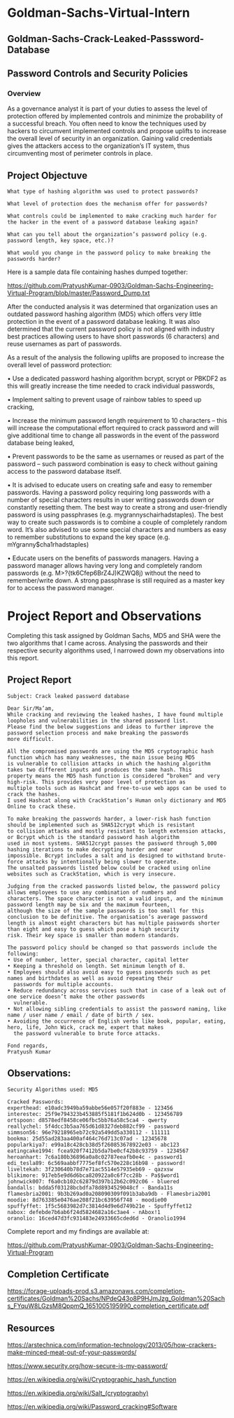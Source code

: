 # Goldman-Sachs-Virtual-Intern

## Goldman-Sachs-Crack-Leaked-Passsword-Database
## Password Controls and Security Policies

### Overview 
As a governance analyst it is part of your duties to assess the level of protection offered by implemented controls and minimize the probability of a successful breach. You often need to know the techniques used by hackers to circumvent implemented controls and propose uplifts to increase the overall level of security in an organization. Gaining valid credentials gives the attackers access to the organization’s IT system, thus circumventing most of perimeter controls in place.

## Project Objectuve
`What type of hashing algorithm was used to protect passwords?`

`What level of protection does the mechanism offer for passwords?`

`What controls could be implemented to make cracking much harder for the hacker in the event of a password database leaking again?`

`What can you tell about the organization’s password policy (e.g. password length, key space, etc.)?`

`What would you change in the password policy to make breaking the passwords harder? `

Here is a sample data file containing hashes dumped together:

https://github.com/PratyushKumar-0903/Goldman-Sachs-Engineering-Virtual-Program/blob/master/Password_Dump.txt

After the conducted analysis it was determined that organization uses an outdated password hashing algorithm (MD5) which offers very little protection in the event of a password database leaking. It was also determined that the current password policy is not aligned with industry best practices allowing users to have short passwords (6 characters) and reuse usernames as part of passwords. 

As a result of the analysis the following uplifts are proposed to increase the overall level of password protection: 

•	Use a dedicated password hashing algorithm bcrypt, scrypt or PBKDF2 as this will greatly increase the time needed to crack individual passwords,

•	Implement salting to prevent usage of rainbow tables to speed up cracking,

•	Increase the minimum password length requirement to 10 characters – this will increase the computational effort required to crack password and will give additional time to change all passwords in the event of the password database being leaked,

•	Prevent passwords to be the same as usernames or reused as part of the password – such password combination is easy to check without gaining access to the password database itself.  

•	It is advised to educate users on creating safe and easy to remember passwords. Having a password policy requiring long passwords with a number of special characters results in user writing passwords down or constantly resetting them. The best way to create a strong and user-friendly password is using passphrases (e.g.  mygrannyschairhadstaples). The best way to create such passwords is to combine a couple of completely random word. It’s also advised to use some special characters and numbers as easy to remember substitutions to expand the key space (e.g. mYgranny$cha1rhadstaples)

•	Educate users on the benefits of passwords managers. Having a password manager allows having very long and completely random passwords (e.g. M>?{tk6Cfep6BrZ4J)KZWQ8j) without the need to remember/write down. A strong passphrase is still required as a master key for to access the password manager.

# Project Report and Observations 
Completing this task assigned by Goldman Sachs, MD5 and SHA were the two algorithms that I came across. Analysing the passwords and their respective security algorithms used, I narrowed down my observations into this report.

## Project Report
```
Subject: Crack leaked password database

Dear Sir/Ma’am,
While cracking and reviewing the leaked hashes, I have found multiple loopholes and vulnerabilities in the shared password list. 
Please find the below suggestions and ideas to further improve the password selection process and make breaking the passwords 
more difficult.

All the compromised passwords are using the MD5 cryptographic hash function which has many weaknesses, the main issue being MD5 
is vulnerable to collision attacks in which the hashing algorithm takes two different inputs and produces the same hash. This 
property means the MD5 hash function is considered “broken” and very high-risk. This provides very poor level of protection as 
multiple tools such as Hashcat and free-to-use web apps can be used to crack the hashes.
I used Hashcat along with CrackStation’s Human only dictionary and MD5 Online to crack these.

To make breaking the passwords harder, a lower-risk hash function should be implemented such as SHA512crypt which is resistant 
to collision attacks and mostly resistant to length extension attacks, or Bcrypt which is the standard password hash algorithm 
used in most systems. SHA512crypt passes the password through 5,000 hashing iterations to make decrypting harder and near 
impossible. Bcrypt includes a salt and is designed to withstand brute-force attacks by intentionally being slower to operate. 
The unsalted passwords listed below could be cracked using online websites such as CrackStation, which is very insecure. 

Judging from the cracked passwords listed below, the password policy allows employees to use any combination of numbers and 
characters. The space character is not a valid input, and the minimum password length may be six and the maximum fourteen, 
although the size of the sample passwords is too small for this conclusion to be definitive. The organisation’s average password 
length is almost eight characters but has multiple passwords shorter than eight and easy to guess which pose a high security 
risk. Their key space is smaller than modern standards.

The password policy should be changed so that passwords include the following: 
• Use of number, letter, special character, capital letter
• Keeping a threshold on length. Set minimum length of 8. 
• Employees should also avoid easy to guess passwords such as pet names and birthdates as well as avoid repeating their 
  passwords for multiple accounts.
• Reduce redundancy across services such that in case of a leak out of one service doesn’t make the other passwords 
  vulnerable.
• Not allowing sibling credentials to assist the password naming, like name / user name / email / date of birth / sex.
• Avoiding the occurrence of English verbs like book, popular, eating, hero, life, John Wick, crack me, expert that makes 
  the password vulnerable to brute force attacks.

Fond regards,
Pratyush Kumar

```
## Observations:
```
Security Algorithms used: MD5

Cracked Passwords:
experthead: e10adc3949ba59abbe56e057f20f883e - 123456
interestec: 25f9e794323b453885f5181f1b624d0b - 123456789
ortspoon: d8578edf8458ce06fbc5bb76a58c5ca4 - qwerty
reallychel: 5f4dcc3b5aa765d61d8327deb882cf99 - password
simmson56: 96e79218965eb72c92a549dd5a330112 - 111111
bookma: 25d55ad283aa400af464c76d713c07ad - 12345678
popularkiya7: e99a18c428cb38d5f260853678922e03 - abc123
eatingcake1994: fcea920f7412b5da7be0cf42b8c93759 - 1234567
heroanhart: 7c6a180b36896a0a8c02787eeafb0e4c - password1
edi_tesla89: 6c569aabbf7775ef8fc570e228c16b98 - password!
liveltekah: 3f230640b78d7e71ac5514e57935eb69 - qazxsw
blikimore: 917eb5e9d6d6bca820922a0c6f7cc28b - Pa$$word1
johnwick007: f6a0cb102c62879d397b12b62c092c06 - bluered
bandalls: bdda5f03128bcbdfa78d8934529048cf - Banda11s
flamesbria2001: 9b3b269ad0a208090309f091b3aba9db - Flamesbria2001
moodie: 8d763385e0476ae208f21bc63956f748 - moodie00
spuffyffet: 1f5c5683982d7c3814d4d9e6d749b21e - Spuffyffet12
nabox: defebde7b6ab6f24d5824682a16c3ae4 - nAbox!1
oranolio: 16ced47d3fc931483e24933665cded6d - Oranolio1994
```
Complete report and my findings are available at: 

https://github.com/PratyushKumar-0903/Goldman-Sachs-Engineering-Virtual-Program


## Completion Certificate

https://forage-uploads-prod.s3.amazonaws.com/completion-certificates/Goldman%20Sachs/NPdeQ43o8P9HJmJzg_Goldman%20Sachs_FYquW8LGzsM8QppmQ_1651005195990_completion_certificate.pdf


## Resources 

https://arstechnica.com/information-technology/2013/05/how-crackers-make-minced-meat-out-of-your-passwords/

https://www.security.org/how-secure-is-my-password/

https://en.wikipedia.org/wiki/Cryptographic_hash_function

https://en.wikipedia.org/wiki/Salt_(cryptography)

https://en.wikipedia.org/wiki/Password_cracking#Software
